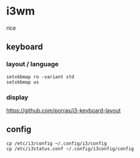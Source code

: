 # i3wm
rice

## keyboard

### layout / language

```shell
setxkbmap ro -variant std
setxkbmap us
```

### display
https://github.com/porras/i3-keyboard-layout


## config

```shell
cp /etc/i3/config ~/.config/i3/config
cp /etc/i3status.conf ~/.config/i3config/config
```
